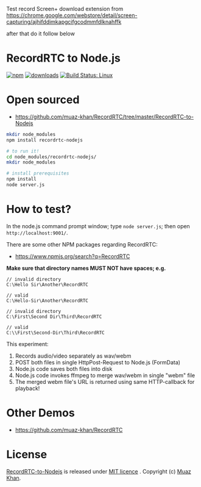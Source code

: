 Test record Screen+
download extension from https://chrome.google.com/webstore/detail/screen-capturing/ajhifddimkapgcifgcodmmfdlknahffk

after that do it follow below

# RecordRTC to Node.js

[![npm](https://img.shields.io/npm/v/recordrtc-nodejs.svg)](https://npmjs.org/package/recordrtc-nodejs) [![downloads](https://img.shields.io/npm/dm/recordrtc-nodejs.svg)](https://npmjs.org/package/recordrtc-nodejs) [![Build Status: Linux](https://travis-ci.org/muaz-khan/RecordRTC.png?branch=master)](https://travis-ci.org/muaz-khan/RecordRTC)

# Open sourced

* https://github.com/muaz-khan/RecordRTC/tree/master/RecordRTC-to-Nodejs

```sh
mkdir node_modules
npm install recordrtc-nodejs

# to run it!
cd node_modules/recordrtc-nodejs/
mkdir node_modules

# install prerequisites
npm install
node server.js
```

# How to test?

In the node.js command prompt window; type `node server.js`; then open `http://localhost:9001/`.

There are some other NPM packages regarding RecordRTC:

* https://www.npmjs.org/search?q=RecordRTC

**Make sure that directory names MUST NOT have spaces; e.g.**

```
// invalid directory
C:\Hello Sir\Another\RecordRTC

// valid
C:\Hello-Sir\Another\RecordRTC

// invalid directory
C:\First\Second Dir\Third\RecordRTC

// valid
C:\\First\Second-Dir\Third\RecordRTC
```

This experiment:

1. Records audio/video separately as wav/webm
2. POST both files in single HttpPost-Request to Node.js (FormData)
3. Node.js code saves both files into disk
4. Node.js code invokes ffmpeg to merge wav/webm in single "webm" file
5. The merged webm file's URL is returned using same HTTP-callback for playback!

# Other Demos

* https://github.com/muaz-khan/RecordRTC

# License

[RecordRTC-to-Nodejs](https://github.com/muaz-khan/RecordRTC/tree/master/RecordRTC-to-Nodejs) is released under [MIT licence](https://www.webrtc-experiment.com/licence/) . Copyright (c) [Muaz Khan](https://plus.google.com/+MuazKhan).
